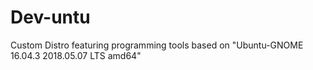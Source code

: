 # Dev-untu
Custom Distro featuring programming tools based on  "Ubuntu-GNOME 16.04.3 2018.05.07 LTS amd64"
